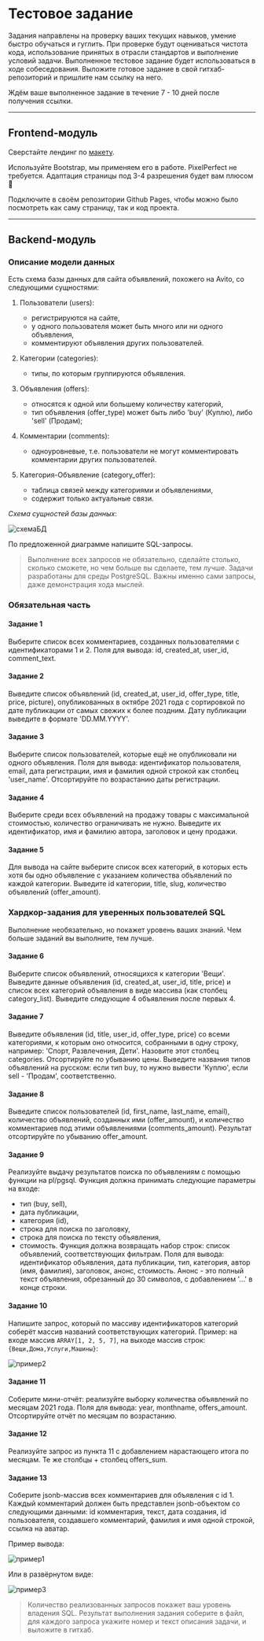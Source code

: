 # Тестовое задание 

Задания направлены на проверку ваших текущих навыков, умение быстро обучаться и гуглить. 
При проверке будут оцениваться чистота кода, использование принятых в отрасли стандартов и выполнение условий задачи. Выполненное тестовое задание будет использоваться в ходе собеседования. 
Выложите готовое задание в свой гитхаб-репозиторий и пришлите нам ссылку на него. 

Ждём ваше выполненное задание в течение 7 - 10 дней после получения ссылки.

---

## Frontend-модуль

Сверстайте лендинг по [макету](https://www.figma.com/file/fY6qxsy8UQ6nUxDN1yMpDQ/School-Recover---html-website-template-for-school-(Community)-(Copy)-(Copy)?node-id=2415%3A26437). 

Используйте Bootstrap, мы применяем его в работе. PixelPerfect не требуется. 
Адаптация страницы под 3-4 разрешения будет вам плюсом 🙂

Подключите в своём репозитории Github Pages, чтобы можно было посмотреть как саму страницу, так и код проекта.

---

## Backend-модуль

### Описание модели данных

Есть схема базы данных для сайта объявлений, похожего на Avito, со следующими сущностями:

1. Пользователи (users): 
    - регистрируются на сайте, 
    - у одного пользователя может быть много или ни одного объявления,
    - комментируют объявления других пользователей.

1. Категории (categories): 
    - типы, по которым группируются объявления.

1. Объявления (offers):
    - относятся к одной или большему количеству категорий,
    - тип объявления (offer_type) может быть либо 'buy' (Куплю), либо 'sell' (Продам); 

1. Комментарии (comments):  
    - одноуровневые, т.е. пользователи не могут комментировать комментарии других пользователей.

1. Категория-Объявление (category_offer): 
    - таблица связей между категориями и объявлениями,
    - содержит только актуальные связи.

*Схема сущностей базы данных*:

![схемаБД](img/image4.png)

По предложенной диаграмме напишите SQL-запросы.

> Выполнение всех запросов не обязательно, сделайте столько, сколько сможете, но чем больше вы сделаете, тем лучше.
> Задачи разработаны для среды PostgreSQL.
> Важны именно сами запросы, даже демонстрация хода мыслей.

### Обязательная часть

#### Задание 1

Выберите список всех комментариев, созданных пользователями с идентификаторами 1 и 2. 
Поля для вывода: id, created_at, user_id, comment_text.

#### Задание 2

Выведите список объявлений (id, created_at, user_id, offer_type, title, price, picture), 
опубликованных в октябре 2021 года с сортировкой по дате публикации от самых свежих к более поздним. 
Дату публикации выведите в формате 'DD.MM.YYYY'.

#### Задание 3

Выберите список пользователей, которые ещё не опубликовали ни одного объявления. 
Поля для вывода: идентификатор пользователя, email, дата регистрации, имя и фамилия одной строкой как столбец 'user_name'. Отсортируйте по возрастанию даты регистрации.

#### Задание 4

Выберите среди всех объявлений на продажу товары с максимальной стоимостью, количество ограничивать не нужно.
Выведите их идентификатор, имя и фамилию автора, заголовок и цену продажи. 

#### Задание 5

Для вывода на сайте выберите список всех категорий, в которых есть хотя бы одно объявление с указанием количества объявлений по каждой категории. Выведите id категории, title, slug, количество объявлений (offer_amount).

### Хардкор-задания для уверенных пользователей SQL

Выполнение необязательно, но покажет уровень ваших знаний. Чем больше заданий вы выполните, тем лучше.

#### Задание 6

Выберите список объявлений, относящихся к категории 'Вещи'. 
Выведите данные объявления (id, created_at, user_id, title, price) и список всех категорий объявления в виде массива (как столбец category_list). 
Выведите следующие 4 объявления после первых 4.

#### Задание 7

Выведите объявления (id, title, user_id, offer_type, price) со всеми категориями, к которым оно относится, собранными в одну строку, например: 'Спорт, Развлечения, Дети'. 
Назовите этот столбец categories. 
Отсортируйте по убыванию цены. 
Выведите названия типов объявлений на русском: если тип buy, то нужно вывести 'Куплю', если sell - 'Продам', соответственно.

#### Задание 8

Выведите список пользователей (id, first_name, last_name, email), количество объявлений, созданных ими (offer_amount), и количество комментариев под этими объявлениями (comments_amount). 
Результат отсортируйте по убыванию offer_amount.

#### Задание 9

Реализуйте выдачу результатов поиска по объявлениям с помощью функции на pl/pgsql. 
Функция должна принимать следующие параметры на входе: 
- тип (buy, sell), 
- дата публикации,
- категория (id), 
- строка для поиска по заголовку, 
- строка для поиска по тексту объявления,
- стоимость.
Функция должна возвращать набор строк: список объявлений, соответствующих фильтрам.
Поля для вывода: идентификатор объявления, дата публикации, тип, категория, автор (имя, фамилия), заголовок, анонс, стоимость. Анонс - это полный текст объявления, обрезанный до 30 символов, с добавлением '...' в конце строки.

#### Задание 10

Напишите запрос, который по массиву идентификаторов категорий соберёт массив названий соответствующих категорий. 
Пример: на входе массив `ARRAY[1, 2, 5, 7]`, на выходе массив строк: `{Вещи,Дома,Услуги,Машины}`:

![пример2](img/image2.png)

#### Задание 11

Соберите мини-отчёт: реализуйте выборку количества объявлений по месяцам 2021 года. 
Поля для вывода: year, monthname, offers_amount. 
Отсортируйте отчёт по месяцам по возрастанию.  

#### Задание 12

Реализуйте запрос из пункта 11 с добавлением нарастающего итога по месяцам. 
Те же столбцы + столбец offers_sum.

#### Задание 13

Соберите jsonb-массив всех комментариев для объявления с id 1. 
Каждый комментарий должен быть представлен jsonb-объектом со следующими данными: id комментария, текст, дата создания, id пользователя, создавшего комментарий, фамилия и имя одной строкой, ссылка на аватар.

Пример вывода:

![пример1](img/image1.png)

Или в развёрнутом виде:

![пример3](img/image3.png)

> Количество реализованных запросов покажет ваш уровень владения SQL.
> Результат выполнения задания соберите в файл, для каждого запроса укажите номер и текст описания задачи, 
> и выложите в гитхаб. 

